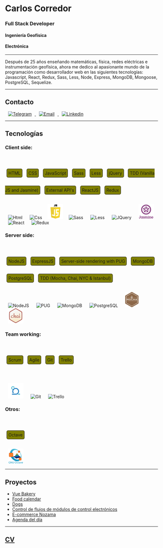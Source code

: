 # Carlos Corredor
### Full Stack Developer
#### Ingeniería Geofísica
#### Electrónica

---

Después de 25 años enseñando matemáticas, física, redes eléctricas e instrumentación geofísica, ahora me dedico al apasionante mundo de la programación como desarrollador web en las siguientes tecnologías: Javascript, React, Redux, Sass, Less, Node, Express, MongoDB, Mongoose, PostgreSQL, Sequelize.

---
## Contacto

<a href="https://t.me/carloscorredorwg" title="Telegram">
  <img
    src="https://media-public.canva.com/Pokwo/MADnBlPokwo/4/t.png"
    alt="Telegram"
    height="50"
    style="margin: 0 10px;"
  />
</a>

<a href="mailto:carloscorredorwg@gmail.com"  title="Email">
  <img
    src="https://upload.wikimedia.org/wikipedia/commons/thumb/b/b1/Email_Shiny_Icon.svg/384px-Email_Shiny_Icon.svg.png"
    alt="Email"
    height="50"
    style="margin: 0 10px;"
  />
</a>

<!-- <a href="https://www.linkedin.com/in/carlos-corredor-78b273189/"  title="Linkedin"> -->
<a href="https://www.linkedin.com/in/carloscorredorwg/"  title="Linkedin">
  <img
    src="https://e7.pngegg.com/pngimages/624/759/png-clipart-linkedin-computer-icons-logo-social-networking-service-facebook-miscellaneous-blue.png"
    alt="Linkedin"
    height="50"
    style="margin: 0 10px;"
  />
</a>
<!-- <br/>
<a src="https://t.me/carloscorredorwg" style="text-decoration: none; cursor: pointer;">
  <span style="padding: 5px; margin: 10px 5px; line-height:4;">Telegram</span>
</a>
<a src="http://gmail.com" style="text-decoration: none; cursor: pointer;">
  <span style="padding: 5px; margin: 10px 5px; line-height:4;">Email</span>
</a>
<a src="https://www.linkedin.com/in/carlos-corredor-78b273189/" style="text-decoration: none; cursor: pointer;">
  <span style="padding: 5px; margin: 10px 5px; line-height:4;">Linkedin</span>
</a> -->
 
<!-- #### [Telegram](https://t.me/carloscorredorwg)
#### [Email](http://gmail.com)
#### [LinkedIn](https://www.linkedin.com/in/carlos-corredor-78b273189/) -->

---
## Tecnologías
### Client side:
<br/>
<!-- #### Html ![alt Html](https://media-public.canva.com/MADnA86aYCk/1/thumbnail.png) -->

<!-- `HTML`
`CSS`
`JavaScript`
`Sass`
`Less`
`jQuery`
`TDD (Vanilla JS and Jasmine)`
`External API's`
`ReactJS`
`Redux` -->
<span 
style="border: solid 1px; border-radius: 5px; background: olive; padding: 5px; margin: 10px 5px; line-height:4;">HTML</span>
<span 
style="border: solid 1px; border-radius: 5px; background: olive; padding: 5px; margin: 10px 5px; line-height:4;">CSS</span>
<span 
style="border: solid 1px; border-radius: 5px; background: olive; padding: 5px; margin: 10px 5px; line-height:4;">JavaScript</span>
<span 
style="border: solid 1px; border-radius: 5px; background: olive; padding: 5px; margin: 10px 5px; line-height:4;">Sass</span>
<span 
style="border: solid 1px; border-radius: 5px; background: olive; padding: 5px; margin: 10px 5px; line-height:4;">Less</span>
<span 
style="border: solid 1px; border-radius: 5px; background: olive; padding: 5px; margin: 10px 5px; line-height:4;">jQuery</span>
<span 
style="border: solid 1px; border-radius: 5px; background: olive; padding: 5px; margin: 10px 5px; line-height:4;">TDD (Vanilla JS and Jasmine)</span>
<span 
style="border: solid 1px; border-radius: 5px; background: olive; padding: 5px; margin: 10px 5px; line-height:4;">External API's</span>
<span 
style="border: solid 1px; border-radius: 5px; background: olive; padding: 5px; margin: 10px 5px; line-height:4;">ReactJS</span>
<span 
style="border: solid 1px; border-radius: 5px; background: olive; padding: 5px; margin: 10px 5px; line-height:4;">Redux</span>
<br/>
<br/>
<img
  src="https://media-public.canva.com/MADnA86aYCk/1/thumbnail.png"
  alt="Html"
  height="50"
  style="margin: 0 10px;"
 />
 <img
  src="https://media-public.canva.com/MADnA996b1c/1/thumbnail.png"
  alt="Css"
  height="50"
  style="margin: 0 10px;"
 />
 <img
  src="./images/js-2.png"
  alt="JS"
  height="50"
  style="margin: 0 5px;"
 />
 <img
  src="https://media-public.canva.com/MADnBodxN58/3/thumbnail.png"
  alt="Sass"
  height="50"
  style="margin: 0 10px;"
 />
 <img
  src="https://media-public.canva.com/MADnBqLmXX0/3/thumbnail.png"
  alt="Less"
  height="35"
  style="margin: 0 10px;"
 />
 <img
  src="https://media-public.canva.com/MADnBtgHVVk/3/thumbnail.png"
  alt="JQuery"
  height="50"
  style="margin: 0 10px;"
 />
 <img
  src="./images/jasmine.png"
  alt="Jasmine"
  height="50"
  style="margin: 0 10px;"
 />
 <img
  src="https://media-public.canva.com/MADnAyN3WV0/1/thumbnail.png"
  alt="React"
  height="50"
  style="margin: 0 10px;"
 />
 <img
  src="https://media-public.canva.com/MADnAzfOm9U/1/thumbnail.png"
  alt="Redux"
  height="50"
  style="margin: 0 10px;"
 />

### Server side:
<br/>

<span 
style="border: solid 1px; border-radius: 5px; background: olive; padding: 5px; margin: 10px 5px; line-height:4;">NodeJS</span>
<span 
style="border: solid 1px; border-radius: 5px; background: olive; padding: 5px; margin: 10px 5px; line-height:4;">ExpressJS</span>
<span 
style="border: solid 1px; border-radius: 5px; background: olive; padding: 5px; margin: 10px 5px; line-height:4;">Server-side rendering with PUG</span>
<span 
style="border: solid 1px; border-radius: 5px; background: olive; padding: 5px; margin: 10px 5px; line-height:4;">MongoDB</span>
<span 
style="border: solid 1px; border-radius: 5px; background: olive; padding: 5px; margin: 10px 5px; line-height:4;">PostgreSQL</span>
<span 
style="border: solid 1px; border-radius: 5px; background: olive; padding: 5px; margin: 10px 5px; line-height:4;">TDD (Mocha, Chai, NYC & Istanbul)</span>
<br/>
<br/>
<img
  src="https://media-public.canva.com/MADnA22KqQY/1/thumbnail.png"
  alt="NodeJS"
  height="50"
  style="margin: 0 10px;"
 />
 <img
  src="https://media-public.canva.com/MADnBuf4ZyM/3/thumbnail.png"
  alt="PUG"
  height="50"
  style="margin: 0 10px;"
 />
 <img
  src="https://media-public.canva.com/MADnBuGrknA/3/thumbnail.png"
  alt="MongoDB"
  height="50"
  style="margin: 0 10px;"
 />
 <img
  src="https://media-public.canva.com/MADnA9_gmxI/1/thumbnail.png"
  alt="PostgreSQL"
  height="50"
  style="margin: 0 10px;"
 />
 <img
  src="./images/mocha.png"
  alt="Mocha"
  height="50"
  style="margin: 0 10px;"
 />
 <img
  src="./images/chai.png"
  alt="Chai"
  height="50"
  style="margin: 0 10px;"
 />
 
 ###    Team working:
<br/>

<span 
style="border: solid 1px; border-radius: 5px; background: olive; padding: 5px; margin: 10px 5px; line-height:4;">Scrum</span>
<span 
style="border: solid 1px; border-radius: 5px; background: olive; padding: 5px; margin: 10px 5px; line-height:4;">Agile</span>
<span 
style="border: solid 1px; border-radius: 5px; background: olive; padding: 5px; margin: 10px 5px; line-height:4;">Git</span>
<span 
style="border: solid 1px; border-radius: 5px; background: olive; padding: 5px; margin: 10px 5px; line-height:4;">Trello</span>
<!-- <span 
style="border: solid 1px; border-radius: 5px; background: olive; padding: 5px; margin: 10px 5px; line-height:4;">Slack</span> -->
<br/>
<br/>
<img
  src="./images/scrum.png"
  alt="Scrum"
  height="50"
  style="margin: 0 10px;"
 />
 <img
  src="https://media-public.canva.com/MADnA-j8Eik/1/thumbnail.png"
  alt="Git"
  height="50"
  style="margin: 0 10px;"
 />
 <img
  src="https://media-public.canva.com/MADnA-1owQ0/1/thumbnail.png"
  alt="Trello"
  height="50"
  style="margin: 0 10px;"
 />
 <!-- <img
  src="https://media-public.canva.com/MADnA_yXT9Q/1/thumbnail.png"
  alt="Slack"
  height="50"
  style="margin: 0 10px;"
 /> -->

  ###    Otros:
<br/>

<span 
style="border: solid 1px; border-radius: 5px; background: olive; padding: 5px; margin: 10px 5px; line-height:4;">Octave</span>
<br/>
<br/>
 <img
  src="./images/octave.png"
  alt="Octave"
  height="50"
  style="margin: 0 10px;"
 />

---
## Proyectos
<!-- ### [Food calendar](https://github.com/AgustinKowalczuk/PG-FoodCalendar/tree/CopiaSeguridad")
### [Dogs](https://github.com/Carlos7979/PI-Dogs-FT15a) -->
<ul>
  <li><a href="https://github.com/Carlos7979/vue-project" target="_blank">Vue Bakery</a></li>
  <li><a href="https://github.com/AgustinKowalczuk/PG-FoodCalendar/tree/CopiaSeguridad" target="_blank">Food calendar</a></li>
  <li><a href="https://github.com/Carlos7979/PI-Dogs-FT15a" target="_blank">Dogs</a></li>
  <li><a href="https://github.com/Carlos7979/cf-mce/tree/develop" target="_blank">Control de flujos de módulos de control electrónicos</a></li>
  <li><a href="https://github.com/Carlos7979/skylab-bootcamp-201904/tree/develop/staff/groups/nozama/nozama-app" target="_blank">E-commerce Nozama</a></li>
  <li><a href="https://github.com/Carlos7979/check-list/tree/develop" target="_blank">Agenda del día</a></li>
</ul>

---
## [CV](./downloads/Carlos-Corredor-CV.pdf)

<!--
**Carlos7979/Carlos7979** is a ✨ _special_ ✨ repository because its `README.md` (this file) appears on your GitHub profile.

Here are some ideas to get you started:

- 🔭 I’m currently working on ...
- 🌱 I’m currently learning ...
- 👯 I’m looking to collaborate on ...
- 🤔 I’m looking for help with ...
- 💬 Ask me about ...
- 📫 How to reach me: ...
- 😄 Pronouns: ...
- ⚡ Fun fact: ...
-->
